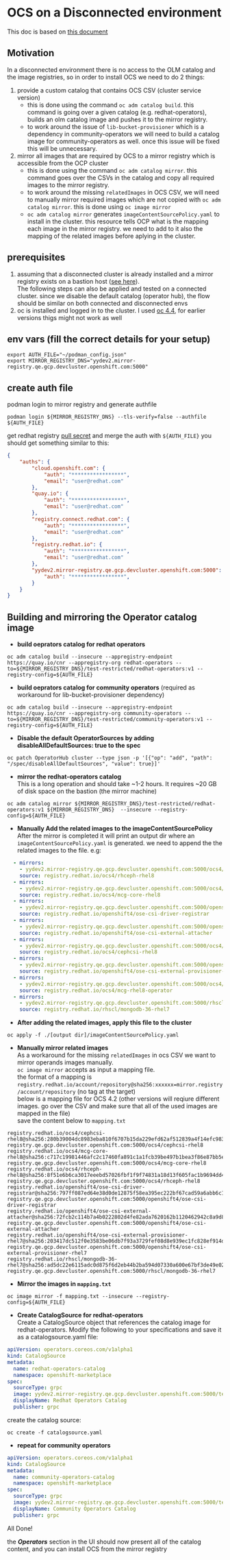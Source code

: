 # OCS on a Disconnected environment

This doc is based on [this document][1]

## Motivation
In a disconnected environment there is no access to the OLM catalog and the image registries, so in order to install OCS we need to do 2 things:
1. provide a custom catalog that contains OCS CSV (cluster service version)
    - this is done using the command `oc adm catalog build`. this command is going over a given catalog (e.g. redhat-operators), builds an olm catalog image and pushes it to the mirror registry.
    - to work around the issue of `lib-bucket-provisioner` which is a dependency in community-operators we will need to build a catalog image for community-operators as well. once this issue will be fixed this will be unnecessary.
2. mirror all images that are required by OCS to a mirror registry which is accessible from the OCP cluster
    - this is done using the command `oc adm catalog mirror`. this command goes over the CSVs in the catalog and copy all required images to the mirror registry.
    - to work around the missing `relatedImages` in OCS CSV, we will need to manually mirror required images which are not copied with `oc adm catalog mirror`. this is done using `oc image mirror`
    - `oc adm catalog mirror` generates `imageContentSourcePolicy.yaml` to install in the cluster. this resource tells OCP what is the mapping each image in the mirror registry. we need to add to it also the mapping of the related images before aplying in the cluster.



## prerequisites
1. assuming that a disconnected cluster is already installed and a mirror registry exists on a bastion host ([see here][4]).   
The following steps can also be applied and tested on a connected cluster. since we disable the default catalog (operator hub), the flow should be similar on both connected and disconnected envs
2. oc is installed and logged in to the cluster. I used [oc 4.4][5], for earlier versions thigs might not work as well


## env vars (fill the correct details for your setup)
```
export AUTH_FILE="~/podman_config.json"
export MIRROR_REGISTRY_DNS="yydev2.mirror-registry.qe.gcp.devcluster.openshift.com:5000"
```


## create auth file
podman login to mirror registry and generate authfile 
```
podman login ${MIRROR_REGISTRY_DNS} --tls-verify=false --authfile ${AUTH_FILE}
```
get redhat registry [pull secret][3] and merge the auth with `${AUTH_FILE}`
you should get something similar to this:
```json
{
    "auths": {
        "cloud.openshift.com": {
            "auth": "*****************",
            "email": "user@redhat.com"
        },
        "quay.io": {
            "auth": "*****************",
            "email": "user@redhat.com"
        },
        "registry.connect.redhat.com": {
            "auth": "*****************",
            "email": "user@redhat.com"
        },
        "registry.redhat.io": {
            "auth": "*****************",
            "email": "user@redhat.com"
        },
        "yydev2.mirror-registry.qe.gcp.devcluster.openshift.com:5000": {
            "auth": "*****************",
        }
    }
}
```


## Building and mirroring the Operator catalog image

- **build oeprators catalog for redhat operators**

```
oc adm catalog build --insecure --appregistry-endpoint https://quay.io/cnr --appregistry-org redhat-operators --to=${MIRROR_REGISTRY_DNS}/test-restricted/redhat-operators:v1 --registry-config=${AUTH_FILE}
```

- **build oeprators catalog for community operators** (required as workaround for lib-bucket-provisioner dependency)

```
oc adm catalog build --insecure --appregistry-endpoint https://quay.io/cnr --appregistry-org community-operators --to=${MIRROR_REGISTRY_DNS}/test-restricted/community-operators:v1 --registry-config=${AUTH_FILE}
```

- **Disable the default OperatorSources by adding disableAllDefaultSources: true to the spec**
```
oc patch OperatorHub cluster --type json -p '[{"op": "add", "path": "/spec/disableAllDefaultSources", "value": true}]'
```

- **mirror the redhat-operators catalog**  
This is a long operation and should take ~1-2 hours. It requires ~20 GB of disk space on the bastion (the mirror machine)
```
oc adm catalog mirror ${MIRROR_REGISTRY_DNS}/test-restricted/redhat-operators:v1 ${MIRROR_REGISTRY_DNS}  --insecure --registry-config=${AUTH_FILE}
```

- **Manually Add the related images to the imageContentSourcePolicy**  
After the mirror is completed it will print an output dir where an `imageContentSourcePolicy.yaml` is generated. 
we need to append the the related images to the file. e.g: 
```yaml
  - mirrors:
    - yydev2.mirror-registry.qe.gcp.devcluster.openshift.com:5000/ocs4/rhceph-rhel8
    source: registry.redhat.io/ocs4/rhceph-rhel8
  - mirrors:
    - yydev2.mirror-registry.qe.gcp.devcluster.openshift.com:5000/ocs4/mcg-core-rhel8
    source: registry.redhat.io/ocs4/mcg-core-rhel8
  - mirrors:
    - yydev2.mirror-registry.qe.gcp.devcluster.openshift.com:5000/openshift4/ose-csi-driver-registrar
    source: registry.redhat.io/openshift4/ose-csi-driver-registrar
  - mirrors:
    - yydev2.mirror-registry.qe.gcp.devcluster.openshift.com:5000/openshift4/ose-csi-external-attacher
    source: registry.redhat.io/openshift4/ose-csi-external-attacher
  - mirrors:
    - yydev2.mirror-registry.qe.gcp.devcluster.openshift.com:5000/ocs4/cephcsi-rhel8
    source: registry.redhat.io/ocs4/cephcsi-rhel8
  - mirrors:
    - yydev2.mirror-registry.qe.gcp.devcluster.openshift.com:5000/openshift4/ose-csi-external-provisioner-rhel7
    source: registry.redhat.io/openshift4/ose-csi-external-provisioner-rhel7
  - mirrors:
    - yydev2.mirror-registry.qe.gcp.devcluster.openshift.com:5000/ocs4/mcg-rhel8-operator
    source: registry.redhat.io/ocs4/mcg-rhel8-operator
  - mirrors:
    - yydev2.mirror-registry.qe.gcp.devcluster.openshift.com:5000/rhscl/mongodb-36-rhel7
    source: registry.redhat.io/rhscl/mongodb-36-rhel7
```


- **After adding the related images, apply this file to the cluster**
```
oc apply -f ./[output dir]/imageContentSourcePolicy.yaml
```


- **Manually mirror related images**  
As a workaround for the missing `relatedImages` in ocs CSV we want to mirror operands images manually.  
`oc image mirror` accepts as input a mapping file.  
the format of a mapping is `registry.redhat.io/account/repository@sha256:xxxxxx=mirror.registry/account/repository` (no tag at the target)  
below is a mapping file for OCS 4.2 (other versions will reqiure different images. go over the CSV and make sure that all of the used images are mapped in the file)  
save the content below to `mapping.txt` 
```
registry.redhat.io/ocs4/cephcsi-rhel8@sha256:280b39004dc8983eba810f6707b15da229efd62af512839a4f14efc983df2110=yydev2.mirror-registry.qe.gcp.devcluster.openshift.com:5000/ocs4/cephcsi-rhel8
registry.redhat.io/ocs4/mcg-core-rhel8@sha256:c717c19981446afc2c17460fa891c1a1fcb39be497b1bea3f86e87bb5e6c2305=yydev2.mirror-registry.qe.gcp.devcluster.openshift.com:5000/ocs4/mcg-core-rhel8
registry.redhat.io/ocs4/rhceph-rhel8@sha256:8f51e6b6ca3017eeebd57026fbf1f9f74831a18d13f605fac1b9694dd41e55cf=yydev2.mirror-registry.qe.gcp.devcluster.openshift.com:5000/ocs4/rhceph-rhel8
registry.redhat.io/openshift4/ose-csi-driver-registrar@sha256:797ff087ed64e38d0de12875f58ea395ec222bf67cad59a6abb6c131e12bfb97=yydev2.mirror-registry.qe.gcp.devcluster.openshift.com:5000/openshift4/ose-csi-driver-registrar
registry.redhat.io/openshift4/ose-csi-external-attacher@sha256:72fcb2c114b7a4b0222802d4fe82ada7620162b1120462942c8a9d8e66230677=yydev2.mirror-registry.qe.gcp.devcluster.openshift.com:5000/openshift4/ose-csi-external-attacher
registry.redhat.io/openshift4/ose-csi-external-provisioner-rhel7@sha256:203417dc512f0e3583be06db7f93a3729fef08d8e939ec1fc828ef914d1d8995=yydev2.mirror-registry.qe.gcp.devcluster.openshift.com:5000/openshift4/ose-csi-external-provisioner-rhel7
registry.redhat.io/rhscl/mongodb-36-rhel7@sha256:ad5dc22e6115adc0d875f6d2eb44b2ba594d07330a600e67bf3de49e02cab5b0=yydev2.mirror-registry.qe.gcp.devcluster.openshift.com:5000/rhscl/mongodb-36-rhel7
```

- **Mirror the images in `mapping.txt`**  
```
oc image mirror -f mapping.txt --insecure --registry-config=${AUTH_FILE}
```

- **Create CatalogSource for redhat-operators**  
Create a CatalogSource object that references the catalog image for redhat-operators. Modify the following to your specifications and save it as a catalogsource.yaml file:
```yaml
apiVersion: operators.coreos.com/v1alpha1
kind: CatalogSource
metadata:
  name: redhat-operators-catalog
  namespace: openshift-marketplace
spec:
  sourceType: grpc
  image: yydev2.mirror-registry.qe.gcp.devcluster.openshift.com:5000/test-restricted/redhat-operators:v1 
  displayName: Redhat Operators Catalog
  publisher: grpc
```
create the catalog source:
```
oc create -f catalogsource.yaml
```

- **repeat for community operators**
```yaml
apiVersion: operators.coreos.com/v1alpha1
kind: CatalogSource
metadata:
  name: community-operators-catalog
  namespace: openshift-marketplace
spec:
  sourceType: grpc
  image: yydev2.mirror-registry.qe.gcp.devcluster.openshift.com:5000/test-restricted/community-operators:v1 
  displayName: Community Operators Catalog
  publisher: grpc
```

All Done!



the ***Operators*** section in the UI should now present all of the catalog content, and you can install OCS from the mirror registry

[1]:https://docs.openshift.com/container-platform/4.3/operators/olm-restricted-networks.html#olm-restricted-networks-operatorhub_olm-restricted-networks
[2]: https://docs.openshift.com/container-platform/4.3/operators/olm-restricted-networks.html#olm-building-operator-catalog-image_olm-restricted-networks
[3]: https://cloud.redhat.com/openshift/install/pull-secret
[4]: https://access.redhat.com/documentation/en-us/openshift_container_platform/4.3/html/installing/installation-configuration#installing-restricted-networks-preparations
[5]: https://mirror.openshift.com/pub/openshift-v4/clients/ocp-dev-preview/latest-4.4/
